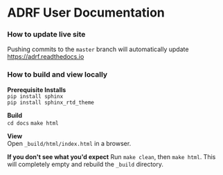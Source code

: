 # ADRF User Documentation

### How to update live site
Pushing commits to the `master` branch will automatically update https://adrf.readthedocs.io

### How to build and view locally
**Prerequisite Installs**  
`pip install sphinx`  
`pip install sphinx_rtd_theme`

**Build**  
`cd docs`
`make html`

**View**  
Open `_build/html/index.html` in a browser.

**If you don't see what you'd expect**
Run `make clean`, then `make html`. This will completely empty and rebuild the `_build` directory.
